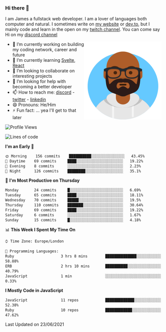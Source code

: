 ### Hi there 👋

I am James a fullstack web developer. I am a lover of languages both computer and natural. I sometimes write on [my website](https://jdhall.dev) or [dev.to](https://dev.to/zefur), but I mainly code and learn in the open on my [twitch channel](https://www.twitch.com/jozuhito). You can come say Hi on my [discord channel](https://discord.gg/sWEHvsBw)



<img align="right" height="250" width="250"  src="/assets/avataaars.png" />

  

- 🔭 I’m currently working on building my coding network, career and future
- 🌱 I’m currently learning [Svelte](https://svelte.dev), [React](https://reactjs.org)
- 👯 I’m looking to collaborate on interesting projects
- 🤔 I’m looking for help with becoming a better developer
- 📫 How to reach me: [discord](https://discord.gg/sWEHvsBw)
                      - [twitter](twitter.com/zefur)
                      - [linkedin](https://linkedin.com/in/j-d-hall)
- 😄 Pronouns: He/Him
- ⚡ Fun fact: ... yea I'll get to that later

 
<!-- BLOG-POST-LIST:START -->

<!-- BLOG-POST-LIST:END -->

<!--START_SECTION:waka-->
![Profile Views](http://img.shields.io/badge/Profile%20Views-0-blue)

![Lines of code](https://img.shields.io/badge/From%20Hello%20World%20I%27ve%20Written-100388%20lines%20of%20code-blue)

**I'm an Early 🐤** 

```text
🌞 Morning    156 commits    ██████████░░░░░░░░░░░░░░░   43.45% 
🌆 Daytime    69 commits     ████░░░░░░░░░░░░░░░░░░░░░   19.22% 
🌃 Evening    8 commits      ░░░░░░░░░░░░░░░░░░░░░░░░░   2.23% 
🌙 Night      126 commits    ████████░░░░░░░░░░░░░░░░░   35.1%

```
📅 **I'm Most Productive on Thursday** 

```text
Monday       24 commits     █░░░░░░░░░░░░░░░░░░░░░░░░   6.69% 
Tuesday      65 commits     ████░░░░░░░░░░░░░░░░░░░░░   18.11% 
Wednesday    70 commits     █████░░░░░░░░░░░░░░░░░░░░   19.5% 
Thursday     110 commits    ███████░░░░░░░░░░░░░░░░░░   30.64% 
Friday       69 commits     ████░░░░░░░░░░░░░░░░░░░░░   19.22% 
Saturday     6 commits      ░░░░░░░░░░░░░░░░░░░░░░░░░   1.67% 
Sunday       15 commits     █░░░░░░░░░░░░░░░░░░░░░░░░   4.18%

```


📊 **This Week I Spent My Time On** 

```text
⌚︎ Time Zone: Europe/London

💬 Programming Languages: 
Ruby                     3 hrs 8 mins        ██████████████░░░░░░░░░░░   58.88% 
ERB                      2 hrs 10 mins       ██████████░░░░░░░░░░░░░░░   40.79% 
JavaScript               1 min               ░░░░░░░░░░░░░░░░░░░░░░░░░   0.33%

```

**I Mostly Code in JavaScript** 

```text
JavaScript               11 repos            █████████████░░░░░░░░░░░░   52.38% 
Ruby                     10 repos            ████████████░░░░░░░░░░░░░   47.62%

```



 Last Updated on 23/06/2021
<!--END_SECTION:waka-->
